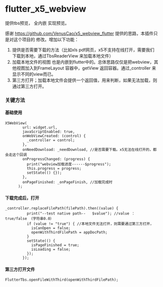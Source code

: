 # flutter_x5_webview
提供tbs预览， 全内嵌 实现预览。

感谢 https://github.com/VenusCao/x5_webview_flutter 提供的思路，本插件只是对这个项目的 修改。增加以下功能：

1. 提供是否需要下载的方法（比如xls pdf网页，x5不支持在线打开，需要我们下载到本地，通过TbsReaderView 来加载本地文件）
2. 加载本地文件的视图 也是内嵌到flutter中的。总体思路仅仅是把webview，其他视图加入到FrameLayout 容器中，getView 返回容器。通过_controller 来显示不同的view而已。
3. 第三方打开；加载本地文件会提供一个返回值，用来判断，如果无法加载，则通过第三方打开。

### 关键方法


#### 基础使用
```
X5WebView(
        url: widget.url,
        javaScriptEnabled: true,
        onWebViewCreated: (control) {
          _controller = control; 
        },
        onNeedDownload: _needDownload, //是否需要下载。x5无法在线打开的，都会走这个回调
        onProgressChanged: (progress) {
          print("webview加载进度------$progress");
          this.progress = progress;
          setState(() {});
        },
        onPageFinished: _onPageFinish, //加载完成时
      );
```

#### 下载完成后，打开
```
_controller.replaceFilePath(filePath).then((value) {
          print("--test native path--   $value"); //value ： true/false （字符串0.0）
          if (value != "true") { //本地文件无法打开，则需要通过第三方打开，
            isCanOpen = false;
            openWithThirdFilePath = appDocPath;
          }
          setState(() {
            isPageFinished = true;
            isLoading = false;
          });
        });
```

#### 第三方打开文件
```
FlutterTbs.openFileWithThird(openWithThirdFilePath);
```
